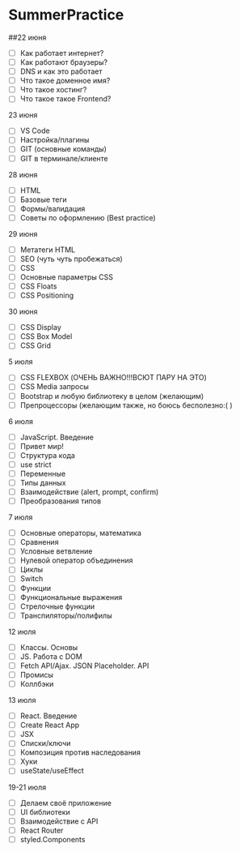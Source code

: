# SummerPractice
##22 июня
- [ ] Как работает интернет?
- [ ] Как работают браузеры?
- [ ] DNS и как это работает 
- [ ] Что такое доменное имя?
- [ ] Что такое хостинг?
- [ ] Что такое такое Frontend?

23 июня 
- [ ]  VS Code
- [ ]   Настройка/плагины
- [ ]   GIT (основные команды)
- [ ]   GIT в терминале/клиенте

28 июня
- [ ] HTML
- [ ] Базовые теги
- [ ] Формы/валидация
- [ ] Советы по оформлению (Best practice)

29 июня
- [ ] Метатеги HTML
- [ ] SEO (чуть чуть пробежаться)
- [ ] CSS
- [ ] Основные параметры CSS
- [ ] CSS Floats
- [ ] CSS Positioning

30 июня
- [ ] CSS Display
- [ ] CSS Box Model
- [ ] CSS Grid

5 июля
- [ ] CSS FLEXBOX (ОЧЕНЬ ВАЖНО!!!ВСЮТ ПАРУ НА ЭТО)
- [ ] CSS Media запросы
- [ ] Bootstrap и любую библиотеку в целом (желающим)
- [ ] Препроцессоры (желающим также, но боюсь бесполезно:( )

6 июля
- [ ] JavaScript. Введение
- [ ] Привет мир!
- [ ] Структура кода
- [ ] use strict
- [ ] Переменные
- [ ] Типы данных
- [ ] Взаимодействие (alert, prompt, confirm)
- [ ] Преобразования типов

7 июля
- [ ] Основные операторы, математика
- [ ] Сравнения
- [ ] Условные ветвление
- [ ] Нулевой оператор объединения
- [ ] Циклы
- [ ] Switch
- [ ] Функции
- [ ] Функциональные выражения
- [ ] Стрелочные функции
- [ ] Транспиляторы/полифилы

12 июля
- [ ] Классы. Основы
- [ ] JS. Работа с DOM
- [ ] Fetch API/Ajax. JSON Placeholder. API
- [ ] Промисы
- [ ] Коллбэки

13 июля
- [ ] React. Введение
- [ ] Create React App 
- [ ] JSX
- [ ] Списки/ключи
- [ ] Композиция против наследования
- [ ] Хуки
- [ ] useState/useEffect

19-21 июля
- [ ] Делаем своё приложение
- [ ] UI библиотеки
- [ ] Взаимодействие с API
- [ ] React Router
- [ ] styled.Components
